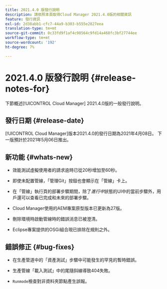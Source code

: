 ```yaml
---
title: 2021.4.0 版發行說明
description: 請依照本頁取得Cloud Manager 2021.4.0版的相關資訊
feature: 發行資訊
exl-id: 2d38abb1-cfc7-44a9-b303-b555e2827eea
translation-type: tm+mt
source-git-commit: 0c33fd9f1af4c98564c9fd14a468fc3bf27744ee
workflow-type: tm+mt
source-wordcount: '192'
ht-degree: 7%

---
```


# 2021.4.0 版發行說明 {#release-notes-for}

下節概述[!UICONTROL Cloud Manager] 2021.4.0版的一般發行說明。

## 發行日期 {#release-date}

[!UICONTROL Cloud Manager]版本2021.4.0的發行日期為2021年4月08日。
下一版預計於2021年5月06日推出。

## 新功能 {#whats-new}

* 效能測試虛擬使用者的請求逾時已從20秒增加至60秒。

* 即使未配置管線，「管理Git」按鈕也會顯示在「管線」卡上。

* 在「管線」執行頁的部署步驟期間，除了&#x200B;*進行中*&#x200B;狀態的UI中的當前步驟外，用戶還可以查看已完成和未來的部署步驟。

* Cloud Manager使用的AEM專案原型版本已更新為27版。

* 刪除環境時啟動管線時的錯誤消息已被澄清。

* Eclipse專案提供的OSGi組合現已排除在規則之外。

## 錯誤修正 {#bug-fixes}

* 在生產管道中的「資產測試」步驟中可能發生的罕見的暫時錯誤。

* 生產管線「載入測試」中的尾隨斜線導致404失敗。

* `Runmode`檢查對非資料夾節點產生誤報。